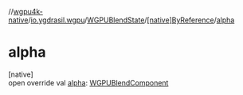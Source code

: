 //[wgpu4k-native](../../../../index.md)/[io.ygdrasil.wgpu](../../index.md)/[WGPUBlendState](../index.md)/[[native]ByReference](index.md)/[alpha](alpha.md)

# alpha

[native]\
open override val [alpha](alpha.md): [WGPUBlendComponent](../../-w-g-p-u-blend-component/index.md)